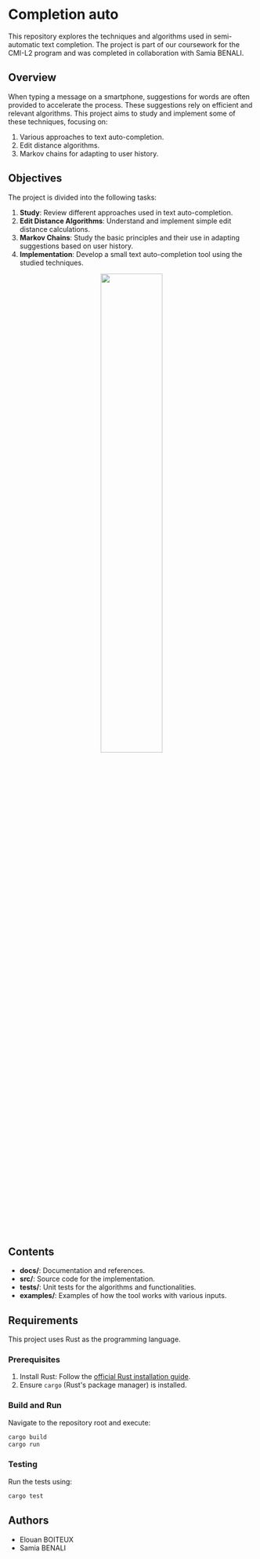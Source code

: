 # Completion auto

This repository explores the techniques and algorithms used in semi-automatic text completion. The project is part of our coursework for the CMI-L2 program and was completed in collaboration with Samia BENALI.

## Overview

When typing a message on a smartphone, suggestions for words are often provided to accelerate the process. These suggestions rely on efficient and relevant algorithms. This project aims to study and implement some of these techniques, focusing on:

1. Various approaches to text auto-completion.
2. Edit distance algorithms.
3. Markov chains for adapting to user history.

## Objectives

The project is divided into the following tasks:

1. **Study**: Review different approaches used in text auto-completion.
2. **Edit Distance Algorithms**: Understand and implement simple edit distance calculations.
3. **Markov Chains**: Study the basic principles and their use in adapting suggestions based on user history.
4. **Implementation**: Develop a small text auto-completion tool using the studied techniques.

<div align="center">
  <img src="https://github.com/user-attachments/assets/24ce49f6-1d3c-4cbf-bcc2-6232eaa5478e" width="50%"/>
</div>

## Contents

- **docs/**: Documentation and references.
- **src/**: Source code for the implementation.
- **tests/**: Unit tests for the algorithms and functionalities.
- **examples/**: Examples of how the tool works with various inputs.

## Requirements

This project uses Rust as the programming language.

### Prerequisites

1. Install Rust: Follow the [official Rust installation guide](https://www.rust-lang.org/tools/install).
2. Ensure `cargo` (Rust's package manager) is installed.

### Build and Run

Navigate to the repository root and execute:

```bash
cargo build
cargo run
```

### Testing

Run the tests using:

```bash
cargo test
```

## Authors

- Elouan BOITEUX
- Samia BENALI
